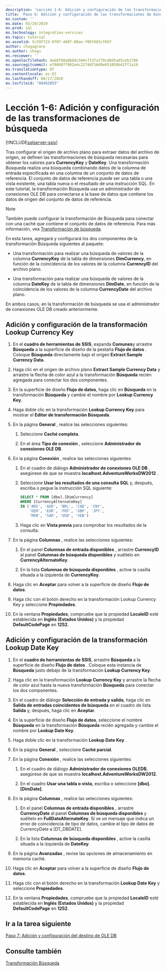 ```yaml
---
description: 'Lección 1-6: Adición y configuración de las transformaciones de búsqueda'
title: 'Paso 6: Adición y configuración de las transformaciones de búsqueda | Microsoft Docs'
ms.custom: ''
ms.date: 03/19/2019
ms.prod: sql
ms.technology: integration-services
ms.topic: tutorial
ms.assetid: 5c59f723-9707-4407-80ae-f05f483cf65f
author: chugugrace
ms.author: chugu
ms.reviewer: ''
ms.openlocfilehash: 4ab6f98a868dc504cf13fa770cd0d5ad5ceb1788
ms.sourcegitcommit: e700497f962e4c2274df16d9e651059b42ff1a10
ms.translationtype: HT
ms.contentlocale: es-ES
ms.lasthandoff: 08/17/2020
ms.locfileid: "88462055"
---
```

# <a name="lesson-1-6-add-and-configure-the-lookup-transformations"></a>Lección 1-6: Adición y configuración de las transformaciones de búsqueda

[!INCLUDE[sqlserver-ssis](../includes/applies-to-version/sqlserver-ssis.md)]



Tras configurar el origen de archivo plano para extraer datos del archivo de origen, se definen las transformaciones de búsqueda necesarias para obtener los valores para **CurrencyKey** y **DateKey**. Una transformación Búsqueda realiza una búsqueda combinando datos de la columna de entrada especificada en una columna de un conjunto de datos de referencia. El conjunto de datos de referencia puede ser una tabla o una vista existente, una tabla nueva o el resultado de una instrucción SQL. En este tutorial, la transformación Búsqueda usa un administrador de conexiones OLE DB para conectarse a la base de datos que contiene los datos de origen del conjunto de datos de referencia.  
  
> [!NOTE]  
> También puede configurar la transformación de Búsqueda para conectar con una caché que contiene el conjunto de datos de referencia. Para más información, vea [Transformación de búsqueda](../integration-services/data-flow/transformations/lookup-transformation.md).  
  
En esta tarea, agregará y configurará los dos componentes de la transformación Búsqueda siguientes al paquete:  
  
-   Una transformación para realizar una búsqueda de valores de la columna **CurrencyKey** de la tabla de dimensiones **DimCurrency**, en función de la coincidencia de los valores de la columna **CurrencyID** del archivo plano.  
  
-   Una transformación para realizar una búsqueda de valores de la columna **DateKey** de la tabla de dimensiones **DimDate**, en función de la coincidencia de los valores de la columna **CurrencyDate** del archivo plano.  
  
En ambos casos, en la transformación de búsqueda se usa el administrador de conexiones OLE DB creado anteriormente.  
  
## <a name="add-and-configure-the-lookup-currency-key-transformation"></a>Adición y configuración de la transformación Lookup Currency Key  
  
1.  En el **cuadro de herramientas de SSIS**, expanda **Comunes**y arrastre **Búsqueda** a la superficie de diseño de la pestaña **Flujo de datos** . Coloque **Búsqueda** directamente bajo el origen **Extract Sample Currency Data**.  
  
2.  Haga clic en el origen de archivo plano **Extract Sample Currency Data** y arrastre la flecha de color azul a la transformación **Búsqueda** recién agregada para conectar los dos componentes.  
  
3.  En la superficie de diseño **Flujo de datos**, haga clic en **Búsqueda** en la transformación **Búsqueda** y cambie el nombre por **Lookup Currency Key**.  
  
4.  Haga doble clic en la transformación **Lookup Currency Key** para mostrar el **Editor de transformación Búsqueda**.  
  
5.  En la página **General** , realice las selecciones siguientes:  
  
    1.  Seleccione **Caché completa**.  
  
    2.  En el área **Tipo de conexión** , seleccione **Administrador de conexiones OLE DB**.  
  
6.  En la página **Conexión** , realice las selecciones siguientes:  
  
    1.  En el cuadro de diálogo **Administrador de conexiones OLE DB** , asegúrese de que se muestra **localhost.AdventureWorksDW2012** .  
  
    2.  Seleccione **Usar los resultados de una consulta SQL** y, después, escriba o pegue la instrucción SQL siguiente:  
  
        ```sql
        SELECT * FROM [dbo].[DimCurrency]
        WHERE [CurrencyAlternateKey]
        IN ('ARS', 'AUD', 'BRL', 'CAD', 'CNY',
            'DEM', 'EUR', 'FRF', 'GBP', 'JPY',
            'MXN', 'SAR', 'USD', 'VEB')
        ```  
    3.  Haga clic en **Vista previa** para comprobar los resultados de la consulta.
  
7.  En la página **Columnas** , realice las selecciones siguientes:  
  
    1.  En el panel **Columnas de entrada disponibles** , arrastre **CurrencyID** al panel **Columnas de búsqueda disponibles** y suéltelo en **CurrencyAlternateKey**.  
  
    2.  En la lista **Columnas de búsqueda disponibles** , active la casilla situada a la izquierda de **CurrencyKey**.  
  
8.  Haga clic en **Aceptar** para volver a la superficie de diseño **Flujo de datos**.  
  
9. Haga clic con el botón derecho en la transformación Lookup Currency Key y seleccione **Propiedades**.  
  
10. En la ventana **Propiedades**, compruebe que la propiedad **LocaleID** esté establecida en **Inglés (Estados Unidos)** y la propiedad **DefaultCodePage** en **1252**.  
  
## <a name="add-and-configure-the-lookup-date-key-transformation"></a>Adición y configuración de la transformación Lookup Date Key  
  
1.  En el **cuadro de herramientas de SSIS**, arrastre **Búsqueda** a la superficie de diseño **Flujo de datos** . Coloque esta instancia de **Búsqueda** justo debajo de la transformación **Lookup Currency Key**.  
  
2.  Haga clic en la transformación **Lookup Currency Key** y arrastre la flecha de color azul hasta la nueva transformación **Búsqueda** para conectar los dos componentes.  
  
3.  En el cuadro de diálogo **Selección de entrada y salida**, haga clic en **Salida de entradas coincidentes de búsqueda** en el cuadro de lista **Salida** y, después, haga clic en **Aceptar**.  
  
4.  En la superficie de diseño **Flujo de datos**, seleccione el nombre **Búsqueda** en la transformación **Búsqueda** recién agregada y cambie el nombre por **Lookup Date Key**.  
  
5.  Haga doble clic en la transformación **Lookup Date Key** .  
  
6.  En la página **General** , seleccione **Caché parcial**.  
  
7.  En la página **Conexión** , realice las selecciones siguientes:  
  
    1.  En el cuadro de diálogo **Administrador de conexiones OLEDB**, asegúrese de que se muestra **localhost.AdventureWorksDW2012**.  
  
    2.  En el cuadro **Usar una tabla o vista**, escriba o seleccione **[dbo].[DimDate]**.  
  
8.  En la página **Columnas** , realice las selecciones siguientes:  
  
    1.  En el panel **Columnas de entrada disponibles** , arrastre **CurrencyDate** al panel **Columnas de búsqueda disponibles** y suéltelo en **FullDateAlternateKey**.  Si ve un mensaje que indica un error de coincidencia de tipo de datos, cambie el tipo de datos de CurrencyDate a [DT_DBDATE].
  
    2.  En la lista **Columnas de búsqueda disponibles** , active la casilla situada a la izquierda de **DateKey**.  
  
9. En la página **Avanzadas** , revise las opciones de almacenamiento en memoria caché.  
  
10. Haga clic en **Aceptar** para volver a la superficie de diseño **Flujo de datos**.  
  
11. Haga clic con el botón derecho en la transformación **Lookup Date Key** y seleccione **Propiedades**.
  
12. En la ventana **Propiedades**, compruebe que la propiedad **LocaleID** esté establecida en **Inglés (Estados Unidos)** y la propiedad **DefaultCodePage** en **1252**.  
  
## <a name="go-to-next-task"></a>Ir a la tarea siguiente
[Paso 7: Adición y configuración del destino de OLE DB](../integration-services/lesson-1-7-adding-and-configuring-the-ole-db-destination.md)  
  
## <a name="see-also"></a>Consulte también  
[Transformación Búsqueda](../integration-services/data-flow/transformations/lookup-transformation.md)  
